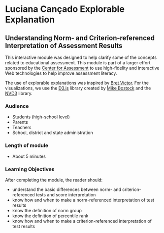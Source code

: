 # Luciana Cançado Explorable Explanation
## Understanding Norm- and Criterion-referenced Interpretation of Assessment Results

This interactive module was designed to help clarify some of the concepts related to educational assessment. This module is part of a larger effort sponsored by the [Center for Assessment](http://www.nciea.org/) to use high-fidelity and interactive Web technologies to help improve assessment literacy. 

The use of explorable explanations was inspired by [Bret Victor](http://worrydream.com/ExplorableExplanations/). For the visualizations, we use the [D3.js](http://d3js.org/) library created by [Mike Bostock](http://bost.ocks.org/mike/) and the [NVD3](http://nvd3.org/) library.

### Audience
  * Students (high-school level)
  * Parents
  * Teachers
  * School, district and state administration

### Length of module
  * About 5 minutes

### Learning Objectives
After completing the module, the reader should:

  * understand the basic differences between norm- and criterion-referenced tests and score interpretation
  * know how and when to make a norm-referenced interpretation of test results
  * know the definition of norm group
  * know the definition of percentile rank  
  * know how and when to make a criterion-referenced interpretation of test results
  
